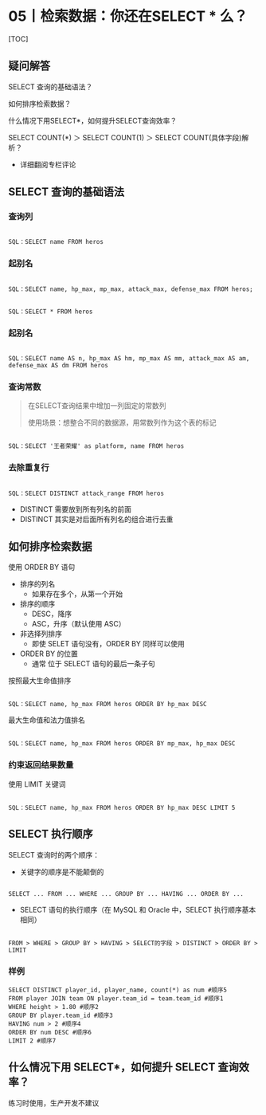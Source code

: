 # 05丨检索数据：你还在SELECT * 么？

[TOC]

## 疑问解答

SELECT 查询的基础语法？

如何排序检索数据？

什么情况下用SELECT*，如何提升SELECT查询效率？

SELECT COUNT(*) ＞ SELECT COUNT(1) ＞ SELECT COUNT(具体字段)解析？

-   详细翻阅专栏评论

## SELECT 查询的基础语法

### 查询列

```

SQL：SELECT name FROM heros
```

### 起别名

```

SQL：SELECT name, hp_max, mp_max, attack_max, defense_max FROM heros;


SQL：SELECT * FROM heros
```

### 起别名

```

SQL：SELECT name AS n, hp_max AS hm, mp_max AS mm, attack_max AS am, defense_max AS dm FROM heros
```

### 查询常数

>   在SELECT查询结果中增加一列固定的常数列
>
>   使用场景：想整合不同的数据源，用常数列作为这个表的标记

```

SQL：SELECT '王者荣耀' as platform, name FROM heros
```

### 去除重复行

```

SQL：SELECT DISTINCT attack_range FROM heros
```

-   DISTINCT 需要放到所有列名的前面
-   DISTINCT 其实是对后面所有列名的组合进行去重

## 如何排序检索数据

使用 ORDER BY 语句

-   排序的列名
    -   如果存在多个，从第一个开始
-   排序的顺序
    -   DESC，降序
    -   ASC，升序（默认使用 ASC）
-   非选择列排序
    -   即使 SELET 语句没有，ORDER BY 同样可以使用
-   ORDER BY 的位置
    -   通常 位于 SELECT 语句的最后一条子句

按照最大生命值排序

```

SQL：SELECT name, hp_max FROM heros ORDER BY hp_max DESC 
```

最大生命值和法力值排名

```

SQL：SELECT name, hp_max FROM heros ORDER BY mp_max, hp_max DESC  
```

### 约束返回结果数量

使用  LIMIT 关键词

```

SQL：SELECT name, hp_max FROM heros ORDER BY hp_max DESC LIMIT 5
```

## SELECT 执行顺序

SELECT 查询时的两个顺序：

-   关键字的顺序是不能颠倒的

```

SELECT ... FROM ... WHERE ... GROUP BY ... HAVING ... ORDER BY ...
```

-   SELECT 语句的执行顺序（在 MySQL 和 Oracle 中，SELECT 执行顺序基本相同）

```

FROM > WHERE > GROUP BY > HAVING > SELECT的字段 > DISTINCT > ORDER BY > LIMIT
```

### 样例

```
SELECT DISTINCT player_id, player_name, count(*) as num #顺序5
FROM player JOIN team ON player.team_id = team.team_id #顺序1
WHERE height > 1.80 #顺序2
GROUP BY player.team_id #顺序3
HAVING num > 2 #顺序4
ORDER BY num DESC #顺序6
LIMIT 2 #顺序7
```

## 什么情况下用 SELECT*，如何提升 SELECT 查询效率？

练习时使用，生产开发不建议



